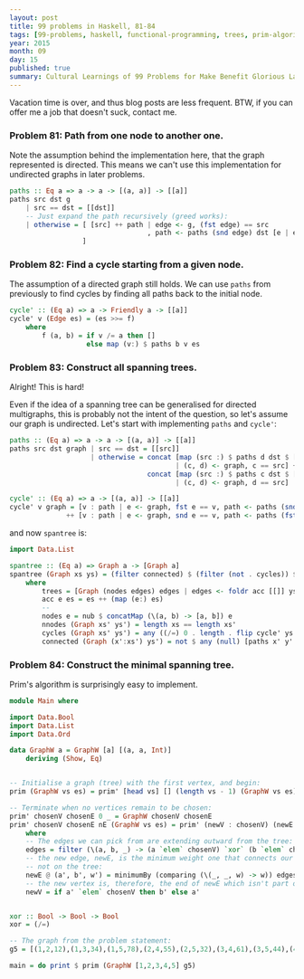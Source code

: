 ```yaml
---
layout: post
title: 99 problems in Haskell, 81-84
tags: [99-problems, haskell, functional-programming, trees, prim-algorithm]
year: 2015
month: 09
day: 15
published: true
summary: Cultural Learnings of 99 Problems for Make Benefit Glorious Language of Haskell
---
```


Vacation time is over, and thus blog posts are less frequent. BTW, if you can offer me a
job that doesn't suck, contact me.

### Problem 81: Path from one node to another one.

Note the assumption behind the implementation here, that the graph represented is
directed. This means we can't use this implementation for undirected graphs in later
problems.

```haskell
paths :: Eq a => a -> a -> [(a, a)] -> [[a]]
paths src dst g
    | src == dst = [[dst]]
    -- Just expand the path recursively (greed works):
    | otherwise = [ [src] ++ path | edge <- g, (fst edge) == src
                                  , path <- paths (snd edge) dst [e | e <- g, e /= edge]
                  ]
```

### Problem 82: Find a cycle starting from a given node.

The assumption of a directed graph still holds. We can use `paths` from previously to
find cycles by finding all paths back to the initial node.

```haskell
cycle' :: (Eq a) => a -> Friendly a -> [[a]]
cycle' v (Edge es) = (es >>= f)
    where
        f (a, b) = if v /= a then []
                   else map (v:) $ paths b v es
```

### Problem 83: Construct all spanning trees.

Alright! This is hard!

Even if the idea of a spanning tree can be generalised for directed multigraphs, this is
probably not the intent of the question, so let's assume our graph is undirected. Let's
start with implementing `paths` and `cycle'`:

```haskell
paths :: (Eq a) => a -> a -> [(a, a)] -> [[a]]
paths src dst graph | src == dst = [[src]]
                    | otherwise = concat [map (src :) $ paths d dst $ [x | x <- graph, x /= (c, d)]
                                         | (c, d) <- graph, c == src] ++
                                  concat [map (src :) $ paths c dst $ [x | x <- graph, x /= (c, d)]
                                         | (c, d) <- graph, d == src]

cycle' :: (Eq a) => a -> [(a, a)] -> [[a]]
cycle' v graph = [v : path | e <- graph, fst e == v, path <- paths (snd e) v [x | x <- graph, x /= e]]
              ++ [v : path | e <- graph, snd e == v, path <- paths (fst e) v [x | x <- graph, x /= e]]
```

and now `spantree` is:

```haskell
import Data.List

spantree :: (Eq a) => Graph a -> [Graph a]
spantree (Graph xs ys) = (filter connected) $ (filter (not . cycles)) $ (filter nnodes) trees
    where
        trees = [Graph (nodes edges) edges | edges <- foldr acc [[]] ys]
        acc e es = es ++ (map (e:) es)
        --
        nodes e = nub $ concatMap (\(a, b) -> [a, b]) e
        nnodes (Graph xs' ys') = length xs == length xs'
        cycles (Graph xs' ys') = any ((/=) 0 . length . flip cycle' ys') xs'
        connected (Graph (x':xs') ys') = not $ any (null) [paths x' y' ys' | y' <- xs']
```

### Problem 84: Construct the minimal spanning tree.

Prim's algorithm is surprisingly easy to implement.

```haskell
module Main where

import Data.Bool
import Data.List
import Data.Ord

data GraphW a = GraphW [a] [(a, a, Int)]
    deriving (Show, Eq)


-- Initialise a graph (tree) with the first vertex, and begin:
prim (GraphW vs es) = prim' [head vs] [] (length vs - 1) (GraphW vs es)

-- Terminate when no vertices remain to be chosen:
prim' chosenV chosenE 0 _ = GraphW chosenV chosenE
prim' chosenV chosenE nE (GraphW vs es) = prim' (newV : chosenV) (newE : chosenE) (nE - 1) (GraphW vs es)
    where
    -- The edges we can pick from are extending outward from the tree:
    edges = filter (\(a, b, _) -> (a `elem` chosenV) `xor` (b `elem` chosenV)) es
    -- the new edge, newE, is the minimum weight one that connects our tree with a vertex
    -- not on the tree:
    newE @ (a', b', w') = minimumBy (comparing (\(_, _, w) -> w)) edges
    -- the new vertex is, therefore, the end of newE which isn't part of the tree so far:
    newV = if a' `elem` chosenV then b' else a'


xor :: Bool -> Bool -> Bool
xor = (/=)

-- The graph from the problem statement:
g5 = [(1,2,12),(1,3,34),(1,5,78),(2,4,55),(2,5,32),(3,4,61),(3,5,44),(4,5,93),(2,1,12),(3,1,34),(5,1,78),(4,2,55),(5,2,32),(4,3,61),(5,3,44),(5,4,93)]

main = do print $ prim (GraphW [1,2,3,4,5] g5)
```
